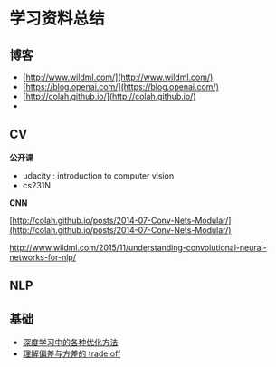 # 学习资料总结

## 博客

* [http://www.wildml.com/](http://www.wildml.com/)
* [https://blog.openai.com/](https://blog.openai.com/)
* [http://colah.github.io/](http://colah.github.io/)
* ​



## CV

**公开课**

* udacity : introduction to computer vision
* cs231N



**CNN**

[http://colah.github.io/posts/2014-07-Conv-Nets-Modular/](http://colah.github.io/posts/2014-07-Conv-Nets-Modular/)

http://www.wildml.com/2015/11/understanding-convolutional-neural-networks-for-nlp/



## NLP





## 基础

* [深度学习中的各种优化方法](http://ruder.io/optimizing-gradient-descent/index.html)
* [理解偏差与方差的 trade off](http://scott.fortmann-roe.com/docs/BiasVariance.html)

